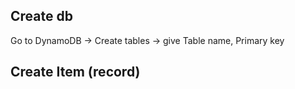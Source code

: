 ## Create db
Go to DynamoDB -> Create tables -> give Table name, Primary key


## Create Item (record)


